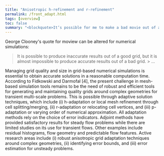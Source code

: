 ```yaml
---
title: "Anisotropic h-refinement and r-refinement"
permalink: /front_adapt.html
tags: [overview]
toc: false
summary: "<blockquote>It’s possible for me to make a bad movie out of a good script, but I can’t make a good movie from a bad script. </blockquote>George Clooney"
---
```


George Clooney's quote for moview can be altered for numerical simulations:

> It is possible to produce inaccurate results out of a good grid, but it is almost impossible to produce accurate results out of a bad grid. > ...




Managing grid quality and size in grid-based numerical simulations is essential to obtain accurate solutions in a reasonable computation time. According to Fidkowski and Darmofal [4], the present
challenge in mesh-based simulation tools remains to be the need of robust and efficient tools for
generating and maintaining quality grids around complex geometries for transient multi-scale problems.
This is possible through adaptive solution techniques, which include (i) h-adaptation or local mesh
refinement through cell splitting/merging, (ii) r-adaptation or relocating cell vertices, and (iii) p-
adaptation or varying order of numerical approximation. All adaptation methods rely on the choice of
error indicators. Adjoint methods have provided satisfactory results for steady flow problems while
there are limited studies on its use for transient flows. Other examples include residual histograms, flow
geometry and predictable flow features. Active research areas include (i) robust anisotropic grid
adaptation techniques around complex geometries, (ii) identifying error bounds, and (iii) error
estimation for unsteady problems.



